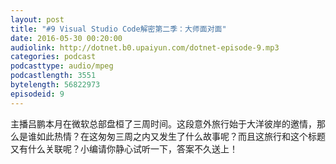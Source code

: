 ```yaml
---
layout: post
title: "#9 Visual Studio Code解密第二季：大师面对面"
date: 2016-05-30 00:20:00
audiolink: http://dotnet.b0.upaiyun.com/dotnet-episode-9.mp3
categories: podcast 
podcasttype: audio/mpeg
podcastlength: 3551
bytelength: 56822973   
episodeid: 9
---
```


主播吕鹏本月在微软总部盘桓了三周时间。这段意外旅行始于大洋彼岸的邀情，那么是谁如此热情？在这匆匆三周之内又发生了什么故事呢？而且这旅行和这个标题又有什么关联呢？小编请你静心试听一下，答案不久送上！
